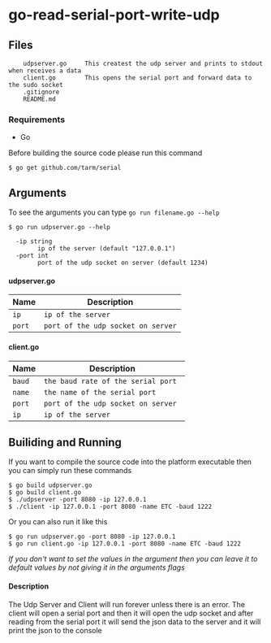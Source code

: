 # go-read-serial-port-write-udp



## Files
```
    udpserver.go     This createst the udp server and prints to stdout when receives a data
    client.go        This opens the serial port and forward data to the sudo socket 
    .gitignore
    README.md
```

### Requirements 
- Go

Before building the source code please run this command

 ```
 $ go get github.com/tarm/serial
 ```




## Arguments
To see the arguments you can type `go run filename.go --help`
``` 
$ go run udpserver.go --help

  -ip string
        ip of the server (default "127.0.0.1")
  -port int
        port of the udp socket on server (default 1234)
```

#### udpserver.go

| Name | Description |
| ---- | ----------- |
| `ip` | `ip of the server`|
| `port`|`port of the udp socket on server`|


#### client.go

| Name | Description |
| ---- | ----------- |
| `baud` | `the baud rate of the serial port `|
| `name`|`the name of the serial port`|
| `port`|`port of the udp socket on server`|
| `ip`|`ip of the server`|


## Builiding and Running
If you want to compile the source code into the platform executable then you can simply run these commands
```
$ go build udpserver.go
$ go build client.go
$ ./udpserver -port 8080 -ip 127.0.0.1
$ ./client -ip 127.0.0.1 -port 8080 -name ETC -baud 1222
```

Or you can also run it like this

```
$ go run udpserver.go -port 8080 -ip 127.0.0.1
$ go run client.go -ip 127.0.0.1 -port 8080 -name ETC -baud 1222
```

*If you don't want to set the values in the argument then you can leave it to default values by not giving it in the arguments flags*


#### Description
The Udp Server and Client will run forever unless there is an error. The client will open a serial port and then it will open the udp socket and after reading from the serial port it will send the json data to the server and it will print the json to the console